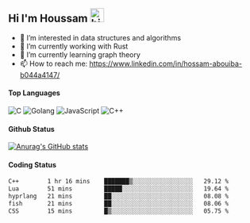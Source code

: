 ## Hi I'm Houssam <img src="https://user-images.githubusercontent.com/1303154/88677602-1635ba80-d120-11ea-84d8-d263ba5fc3c0.gif" width="28px" alt="hi">

- 👀 I’m interested in data structures and algorithms
- 🔭 I’m currently working with Rust
- 🌱 I’m currently learning graph theory
- 📫 How to reach me: https://www.linkedin.com/in/hossam-abouiba-b044a4147/

#### Top Languages

![C](https://img.shields.io/badge/c-%2300599C.svg?style=for-the-badge&logo=c&logoColor=white)
![Golang](https://img.shields.io/badge/go-blue?style=for-the-badge&logo=Goland)
![JavaScript](https://img.shields.io/badge/javascript-%23323330.svg?style=for-the-badge&logo=javascript&logoColor=%23F7DF1E)
![C++](https://img.shields.io/badge/C%2B%2B-blue?style=for-the-badge&logo=C%2B%2B)


#### Github Status
[![Anurag's GitHub stats](https://github-readme-stats.vercel.app/api?username=0xhoussam&theme=tokyonight)](https://github.com/anuraghazra/github-readme-stats)

#### Coding Status
<!--START_SECTION:waka-->

```txt
C++        1 hr 16 mins    ███████▒░░░░░░░░░░░░░░░░░   29.12 %
Lua        51 mins         █████░░░░░░░░░░░░░░░░░░░░   19.64 %
hyprlang   21 mins         ██░░░░░░░░░░░░░░░░░░░░░░░   08.08 %
fish       21 mins         ██░░░░░░░░░░░░░░░░░░░░░░░   08.06 %
CSS        15 mins         █▒░░░░░░░░░░░░░░░░░░░░░░░   05.75 %
```

<!--END_SECTION:waka-->
